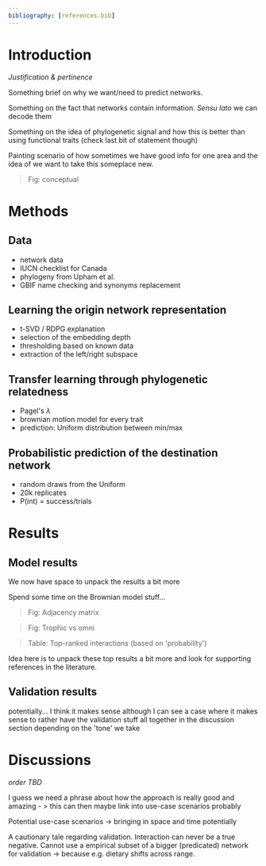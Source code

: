 ```yaml
---
bibliography: [references.bib]
---
```

# Introduction

_Justification & pertinence_

Something brief on why we want/need to predict networks.

Something on the fact that networks contain information.
_Sensu lato_ we can decode them

Something on the idea of phylogenetic signal and how 
this is better than using functional traits (check last 
bit of statement though)

Painting scenario of how sometimes we have good info for 
one area and the idea of we want to take this someplace new.

> Fig: conceptual

# Methods

## Data

- network data
- IUCN checklist for Canada
- phylogeny from Upham et al.
- GBIF name checking and synonyms replacement

## Learning the origin network representation

- t-SVD / RDPG explanation
- selection of the embedding depth
- thresholding based on known data
- extraction of the left/right subspace

## Transfer learning through phylogenetic relatedness

- Pagel's $\lambda$
- brownian motion model for every trait
- prediction: Uniform distribution between min/max

## Probabilistic prediction of the destination network

- random draws from the Uniform
- 20k replicates
- P(int) = success/trials

# Results

## Model results

We now have space to unpack the results a bit more

Spend some time on the Brownian model stuff...

> Fig: Adjacency matrix

> Fig: Trophic vs omni


> Table: Top-ranked interactions (based on 'probability')

Idea here is to unpack these top results a bit more and look 
for supporting references in the literature.

## Validation results

potentially... I think it makes sense although I can see 
a case where it makes sense to rather have the validation 
stuff all together in the discussion section depending on 
the 'tone' we take

# Discussions

_order TBD_

I guess we need a phrase about how the approach is really 
good and amazing - > this can then maybe link into use-case 
scenarios probably

Potential use-case scenarios -> bringing in space and 
time potentially

A cautionary tale regarding validation. Interaction can 
never be a true negative. Cannot use a empirical subset 
of a bigger (predicated) network for validation -> 
because e.g. dietary shifts across range.
